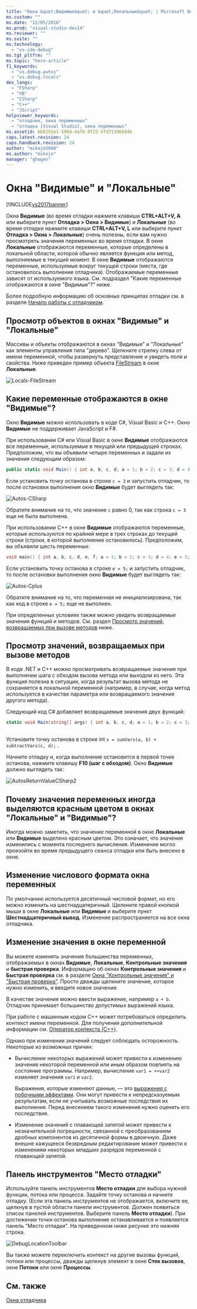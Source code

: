```yaml
---
title: "Окна &quot;Видимые&quot; и &quot;Локальные&quot; | Microsoft Docs"
ms.custom: ""
ms.date: "12/05/2016"
ms.prod: "visual-studio-dev14"
ms.reviewer: ""
ms.suite: ""
ms.technology: 
  - "vs-ide-debug"
ms.tgt_pltfrm: ""
ms.topic: "hero-article"
f1_keywords: 
  - "vs.debug.autos"
  - "vs.debug.locals"
dev_langs: 
  - "FSharp"
  - "VB"
  - "CSharp"
  - "C++"
  - "JScript"
helpviewer_keywords: 
  - "отладчик, окна переменных"
  - "отладка [Visual Studio], окна переменных"
ms.assetid: bb6291e1-596d-4af0-9f22-5fd713d6b84b
caps.latest.revision: 24
caps.handback.revision: 24
author: "mikejo5000"
ms.author: "mikejo"
manager: "ghogen"
---
```

# Окна &quot;Видимые&quot; и &quot;Локальные&quot;
[!INCLUDE[vs2017banner](../code-quality/includes/vs2017banner.md)]

Окна **Видимые** \(во время отладки нажмите клавиши **CTRL\+ALT\+V, A** или выберите пункт **Отладка \> Окна \> Видимые**\) и **Локальные** \(во время отладки нажмите клавиши **CTRL\+ALT\+V, L** или выберите пункт **Отладка \> Окна \> Локальные**\) очень полезны, если вам нужно просмотреть значения переменных во время отладки. В окне **Локальные** отображаются переменные, которые определены в локальной области, которой обычно является функция или метод, выполняемые в текущий момент. В окне **Видимые** отображаются переменные, используемые вокруг текущей строки \(места, где остановилось выполнение отладчика\). Отображаемые переменные зависят от используемого языка. См. подраздел "Какие переменные отображаются в окне "Видимые"?" ниже.  
  
 Более подробную информацию об основных принципах отладки см. в разделе [Начало работы с отладчиком](../debugger/getting-started-with-the-debugger.md).  
  
## Просмотр объектов в окнах "Видимые" и "Локальные"  
 Массивы и объекты отображаются в окнах "Видимые" и "Локальные" как элементы управления типа "дерево". Щелкните стрелку слева от имени переменной, чтобы развернуть представление и увидеть поля и свойства. Ниже приведен пример объекта [FileStream](../Topic/FileStream%20Class.md) в окне **Локальные**.  
  
 ![Locals&#45;FileStream](../debugger/media/locals-filestream.png "Locals\-FileStream")  
  
## Какие переменные отображаются в окне "Видимые"?  
 Окно **Видимые** можно использовать в коде C\#, Visual Basic и C\+\+. Окно **Видимые** не поддерживает JavaScript и F\#.  
  
 При использовании C\# или Visual Basic в окне **Видимые** отображаются все переменные, используемые в текущей или предыдущей строках. Предположим, что вы объявили четыре переменных и задали их значения следующим образом:  
  
```c#  
public static void Main() { int a, b, c, d; a = 1; b = 2; c = 3; d = 4; }  
```  
  
 Если установить точку останова в строке `c = 3` и запустить отладчик, то после остановки выполнения окно **Видимые** будет выглядеть так:  
  
 ![Autos&#45;CSharp](../debugger/media/autos-csharp.png "Autos\-CSharp")  
  
 Обратите внимание на то, что значение `c` равно 0, так как строка `c = 3` еще не была выполнена.  
  
 При использовании C\+\+ в окне **Видимые** отображаются переменные, которые используются по крайней мере в трех строках до текущей строки \(строки, в которой выполнение остановилось\). Предположим, вы объявили шесть переменных:  
  
```cpp  
void main() { int a, b, c, d, e, f; a = 1; b = 2; c = 3; d = 4; e = 5; f = 6; }  
```  
  
 Если установить точку останова в строке `e = 5;` и запустить отладчик, то после остановки выполнения окно **Видимые** будет выглядеть так:  
  
 ![Autos&#45;Cplus](../debugger/media/autos-cplus.png "Autos\-Cplus")  
  
 Обратите внимание на то, что переменная не инициализирована, так как код в строке  `e = 5;`  еще не выполнен.  
  
 При определенных условиях также можно увидеть возвращаемые значения функций и методов. См. раздел [Просмотр значений, возвращаемых при вызове методов](#bkmk_returnValue) ниже.  
  
##  <a name="bkmk_returnValue"></a> Просмотр значений, возвращаемых при вызове методов  
 В коде .NET и C\+\+ можно просматривать возвращаемые значения при выполнении шага с обходом вызова метода или выходом из него. Эта функция полезна в ситуации, когда результат вызова метода не сохраняется в локальной переменной \(например, в случае, когда метод используется в качестве параметра или возвращаемого значения другого метода\).  
  
 Следующий код C\# добавляет возвращаемые значения двух функций:  
  
```c#  
static void Main(string[] args) { int a, b, c, d; a = 1; b = 2; c = 3; d = 4; int x = sumVars(a, b) + subtractVars(c, d); } private static int sumVars(int i, int j) { return i + j; } private static int subtractVars(int i, int j) { return j - i; }  
  
```  
  
 Установите точку останова в строке int `x = sumVars(a, b) + subtractVars(c, d);` .  
  
 Начните отладку и, когда выполнение остановится в первой точке останова, нажмите клавишу **F10 \(шаг с обходом\)**. Окно **Видимые** должно выглядеть так:  
  
 ![AutosReturnValueCSharp2](../debugger/media/autosreturnvaluecsharp2.png "AutosReturnValueCSharp2")  
  
## Почему значения переменных иногда выделяются красным цветом в окнах "Локальные" и "Видимые"?  
 Иногда можно заметить, что значение переменной в окне **Локальные** или **Видимые** выделено красным цветом. Это означает, что значения изменились с момента последнего вычисления. Изменение могло произойти во время предыдущего сеанса отладки или быть внесено в окне.  
  
## Изменение числового формата окна переменных  
 По умолчанию используется десятичный числовой формат, но его можно изменить на шестнадцатеричный. Щелкните правой кнопкой мыши в окне **Локальные** или **Видимые** и выберите пункт **Шестнадцатеричный вывод**. Изменение распространяется на все окна отладчика.  
  
## Изменение значения в окне переменной  
 Вы можете изменять значения большинства переменных, отображаемых в окнах **Видимые**, **Локальные**, **Контрольные значения** и **быстрая проверка**. Информацию об окнах **Контрольные значения** и **Быстрая проверка** см. в разделе [Окна "Контрольные значения" и "Быстрая проверка"](../debugger/watch-and-quickwatch-windows.md). Просто дважды щелкните значение, которое нужно изменить, и введите новое значение.  
  
 В качестве значения можно ввести выражение, например `a + b`. Отладчик принимает большинство допустимых выражений языка.  
  
 При работе с машинным кодом C\+\+ может потребоваться определить контекст имени переменной. Для получения дополнительной информации см. [Оператор контекста \(C\+\+\)](../debugger/context-operator-cpp.md).  
  
 Однако при изменении значений следует соблюдать осторожность. Некоторые из возможных причин:  
  
-   Вычисление некоторых выражений может привести к изменению значения некоторой переменной или иным образом повлиять на состояние программы. Например, вычисление `var1 = ++var2` изменяет значения `var1` и `var2`.  
  
     Выражения, которые изменяют данные, — это [выражения с побочными эффектами](https://en.wikipedia.org/wiki/Side_effect_\(computer_science\)). Они могут привести к непредсказуемым результатам, если не учитывать возможные последствия их выполнения. Перед внесением такого изменения нужно оценить его последствия.  
  
-   Изменение значений с плавающей запятой может привести к незначительной погрешности, связанной с преобразованием дробных компонентов из десятичной формы в двоичную. Даже внешне кажущееся безвредным редактирование может привести к изменениям некоторых младших разрядов переменной с плавающей запятой.  
  
## Панель инструментов "Место отладки"  
 Используйте панель инструментов **Место отладки** для выбора нужной функции, потока или процесса. Задайте точку останова и начните отладку. \(Если эта панель инструментов не отображается, включите ее, щелкнув в пустой области панели инструментов. Должен появиться список панелей инструментов. Выберите панель **Место отладки**\). При достижении точки останова выполнение останавливается и появляется панель "Место отладки". На приведенном ниже рисунке это нижняя строка.  
  
 ![DebugLocationToolbar](~/docs/debugger/media/debuglocationtoolbar.png "DebugLocationToolbar")  
  
 Вы также можете переключить контекст на другие вызовы функций, потоки или процессы, дважды щелкнув элемент в окне **Стек вызовов**, окне **Потоки** или окне **Процессы**.  
  
## См. также  
 [Окна отладчика](../debugger/debugger-windows.md)